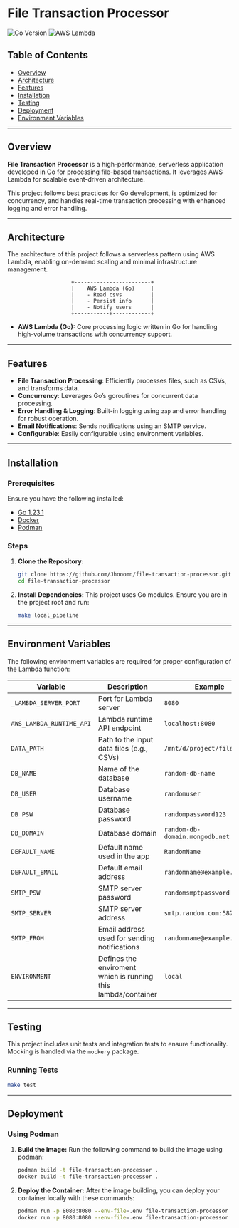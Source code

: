 
# **File Transaction Processor**

![Go Version](https://img.shields.io/badge/Go-1.23.1-blue)
![AWS Lambda](https://img.shields.io/badge/AWS%20Lambda-!Deployed-red)

## **Table of Contents**
- [Overview](#overview)
- [Architecture](#architecture)
- [Features](#features)
- [Installation](#installation)
- [Testing](#testing)
- [Deployment](#deployment)
- [Environment Variables](#environment-variables)

---

## **Overview**

**File Transaction Processor** is a high-performance, serverless application developed in Go for processing file-based transactions. It leverages AWS Lambda for scalable event-driven architecture.

This project follows best practices for Go development, is optimized for concurrency, and handles real-time transaction processing with enhanced logging and error handling.

---

## **Architecture**

The architecture of this project follows a serverless pattern using AWS Lambda, enabling on-demand scaling and minimal infrastructure management.

```
                    +------------------------+
                    |    AWS Lambda (Go)     |
                    |    - Read csvs         |
                    |    - Persist info      |
                    |    - Notify users      |
                    +-----------+------------+
```

- **AWS Lambda (Go):** Core processing logic written in Go for handling high-volume transactions with concurrency support.
---

## **Features**

- **File Transaction Processing**: Efficiently processes files, such as CSVs, and transforms data.
- **Concurrency**: Leverages Go’s goroutines for concurrent data processing.
- **Error Handling & Logging**: Built-in logging using `zap` and error handling for robust operation.
- **Email Notifications**: Sends notifications using an SMTP service.
- **Configurable**: Easily configurable using environment variables.

---

## **Installation**

### Prerequisites

Ensure you have the following installed:

- [Go 1.23.1](https://golang.org/dl/)
- [Docker](https://www.docker.com/)
- [Podman](https://podman.io/) 

### Steps

1. **Clone the Repository:**
   ```bash
   git clone https://github.com/Jhooomn/file-transaction-processor.git
   cd file-transaction-processor
   ```

2. **Install Dependencies:**
   This project uses Go modules. Ensure you are in the project root and run:
   ```bash
   make local_pipeline
   ```

---

## **Environment Variables**

The following environment variables are required for proper configuration of the Lambda function:

| Variable      | Description                                  | Example                          |
| ------------- | -------------------------------------------- | -------------------------------- |
| `_LAMBDA_SERVER_PORT` | Port for Lambda server              | `8080`                           |
| `AWS_LAMBDA_RUNTIME_API` | Lambda runtime API endpoint     | `localhost:8080`                 |
| `DATA_PATH`   | Path to the input data files (e.g., CSVs)    | `/mnt/d/project/file/data/`      |
| `DB_NAME`     | Name of the database                        | `random-db-name`                 |
| `DB_USER`     | Database username                           | `randomuser`                     |
| `DB_PSW`      | Database password                           | `randompassword123`              |
| `DB_DOMAIN`   | Database domain                             | `random-db-domain.mongodb.net`   |
| `DEFAULT_NAME`| Default name used in the app                | `RandomName`                     |
| `DEFAULT_EMAIL`| Default email address                      | `randomname@example.com`         |
| `SMTP_PSW`    | SMTP server password                         | `randomsmptpassword`             |
| `SMTP_SERVER` | SMTP server address                          | `smtp.random.com:587`            |
| `SMTP_FROM`   | Email address used for sending notifications | `randomname@example.com`         |
| `ENVIRONMENT`   | Defines the enviroment which is running this lambda/container | `local`         |


---



## **Testing**

This project includes unit tests and integration tests to ensure functionality. Mocking is handled via the `mockery` package.

### Running Tests
```bash
make test
```
---

## **Deployment**

### Using Podman


1. **Build the Image:**
   Run the following command to build the image using podman:
   ```bash
   podman build -t file-transaction-processor .
   docker build -t file-transaction-processor .
   ```

2. **Deploy the Container:**
   After the image building, you can deploy your container locally with these commands:
   ```bash
   podman run -p 8080:8080 --env-file=.env file-transaction-processor
   docker run -p 8080:8080 --env-file=.env file-transaction-processor
   ```


